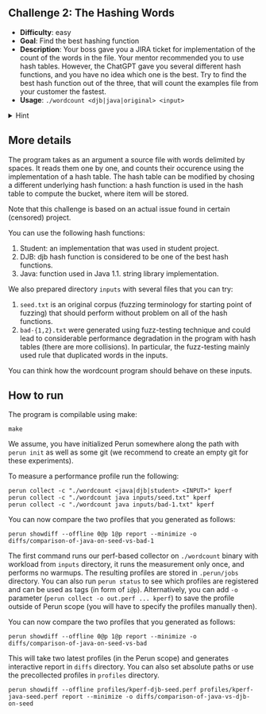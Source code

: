 ## Challenge 2: The Hashing Words

  - **Difficulty**: easy
  - **Goal**: Find the best hashing function
  - **Description**: Your boss gave you a JIRA ticket for implementation of the
  count of the words in the file. Your mentor recommended you to use hash
  tables. However, the ChatGPT gave you several different hash functions, and
  you have no idea which one is the best. Try to find the best hash function out
  of the three, that will count the examples file from your customer the
  fastest.
  - **Usage**: `./wordcount <djb|java|original> <input>`
  <details>
    <summary>Hint</summary>
    Hashing functions are by-construction constant and extremely fast, you will not see any degradations there. However, they do affect the distribution of the elements in the table, right?
  </details>

## More details

The program takes as an argument a source file with words delimited by spaces.
It reads them one by one, and counts their occurence using the implementation of
a hash table. The hash table can be modified by chosing a different underlying
hash function: a hash function is used in the hash table to compute the bucket,
where item will be stored.

Note that this challenge is based on an actual issue found in certain (censored)
project.

You can use the following hash functions:

   1. Student: an implementation that was used in student project.
   2. DJB: djb hash function is considered to be one of the best hash functions.
   3. Java: function used in Java 1.1. string library implementation.

We also prepared directory `inputs` with several files that you can try:

   1. `seed.txt` is an original corpus (fuzzing terminology for starting point of fuzzing) that should perform without problem on all of the hash functions.
   2. `bad-{1,2}.txt` were generated using fuzz-testing technique and could lead to considerable performance degradation in the program with hash tables (there are more collisions). In particular, the fuzz-testing mainly used rule that duplicated words in the inputs.

You can think how the wordcount program should behave on these inputs.

## How to run

The program is compilable using make:

    make

We assume, you have initialized Perun somewhere along the path with `perun init` as well as some git (we recommend to create an empty git for these experiments).

To measure a performance profile run the following:

    perun collect -c "./wordcount <java|djb|student> <INPUT>" kperf
    perun collect -c "./wordcount java inputs/seed.txt" kperf
    perun collect -c "./wordcount java inputs/bad-1.txt" kperf

You can now compare the two profiles that you generated as follows:

    perun showdiff --offline 0@p 1@p report --minimize -o diffs/comparison-of-java-on-seed-vs-bad-1

The first command runs our perf-based collector on `./wordcount` binary with
workload from `inputs` directory, it runs the measurement only once, and
performs no warmups. The resulting profiles are stored in `.perun/jobs`
directory. You can also run `perun status` to see which profiles are registered
and can be used as tags (in form of `i@p`). Alternatively, you can add `-o`
parameter (`perun collect -o out.perf ... kperf`) to save the profile outside of
Perun scope (you will have to specify the profiles manually then).

You can now compare the two profiles that you generated as follows:

    perun showdiff --offline 0@p 1@p report --minimize -o diffs/comparison-of-java-on-seed-vs-bad

This will take two latest profiles (in the Perun scope) and generates
interactive report in `diffs` directory. You can also set absolute paths or use
the precollected profiles in `profiles` directory.

    perun showdiff --offline profiles/kperf-djb-seed.perf profiles/kperf-java-seed.perf report --minimize -o diffs/comparison-of-java-vs-djb-on-seed
